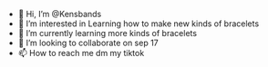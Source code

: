 - 👋 Hi, I’m @Kensbands
- 👀 I’m interested in  Learning how to make new kinds of bracelets
- 🌱 I’m currently learning more kinds of  bracelets
- 💞️ I’m looking to collaborate on sep 17
- 📫 How to reach me dm my tiktok 


<!---
Kensbands/Kensbands is a ✨ special ✨ repository because its `README.md` (this file) appears on your GitHub profile.
You can click the Preview link to take a look at your changes.
--->
